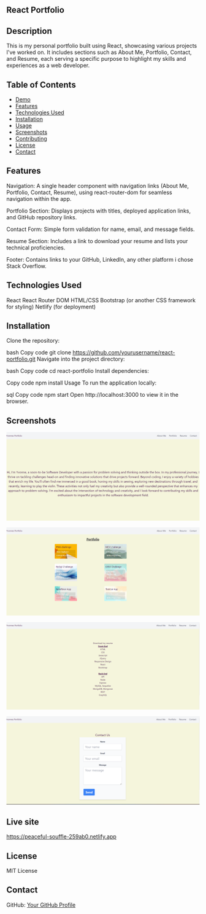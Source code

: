 ## React Portfolio

## Description
This is my personal portfolio built using React, showcasing various projects I've worked on. It includes sections such as About Me, Portfolio, Contact, and Resume, each serving a specific purpose to highlight my skills and experiences as a web developer.


## Table of Contents

- [Demo](#demo)
- [Features](#features)
- [Technologies Used](#technologies-used)
- [Installation](#installation)
- [Usage](#usage)
- [Screenshots](#screenshots)
- [Contributing](#contributing)
- [License](#license)
- [Contact](#contact)


## Features
Navigation: A single header component with navigation links (About Me, Portfolio, Contact, Resume), using react-router-dom for seamless navigation within the app.

Portfolio Section: Displays projects with titles, deployed application links, and GitHub repository links.

Contact Form: Simple form validation for name, email, and message fields.

Resume Section: Includes a link to download your resume and lists your technical proficiencies.

Footer: Contains links to your GitHub, LinkedIn, any  other platform i chose Stack Overflow.

## Technologies Used
React
React Router DOM
HTML/CSS
Bootstrap (or another CSS framework for styling)
Netlify (for deployment)

## Installation
Clone the repository:

bash
Copy code
git clone https://github.com/yourusername/react-portfolio.git
Navigate into the project directory:

bash
Copy code
cd react-portfolio
Install dependencies:

Copy code
npm install
Usage
To run the application locally:

sql
Copy code
npm start
Open http://localhost:3000 to view it in the browser.

## Screenshots
![alt text](image.png)

![alt text](image-1.png)

![alt text](image-2.png)

![alt text](image-3.png)

## Live site

https://peaceful-souffle-259ab0.netlify.app 

## License
 MIT License 

## Contact

GitHub: [Your GitHub Profile](https://github.com/yvonneewa)
